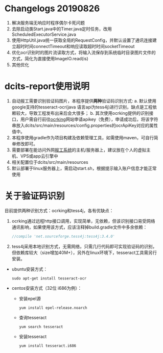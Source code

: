 # Changelogs 20190826

1. 解决服务端无响应时程序偶尔卡死问题
2. 去除启动类Start.java中的Timer.java定时任务，改用ScheduledExecutorService.java
3. 使用HttpUtil.java统一获取全局的RequestConfig，并默认设置了通讯连接建立超时时间connectTimeout和响应读取超时时间socketTimeout
4. 优化ocr识别时的图片流读取方式，将输入流保存到系统临时目录图片文件的方式，简化为直接使用ImageIO.read(is)
5. 其他优化


# dcits-report使用说明

1. 自动报工需要识别验证码图片，本程序提供**两种**验证码识别方式:
   a. 默认使用google支持的tesseract-ocr(java 语言api为tess4j)进行识别，缺点是工程依赖较大，导致工程发布出来后会大很多；
   b. 其次使用ocrking提供的识别接口，用户需自行前往[ocrking](http://lab.ocrking.com/)网站申请apikey（免费），申请成功后，将该字符串放入dcits/src/main/resources/config.properties的ocrApiKey对应的属性值中。
2. 本程序使用gradle作为项目构建及依赖管理工具，如需使用maven，可自行简单修改即可。
3. 需要部署在能访问外网[报工系统](https://c.dcits.com)的主机/服务器上，建议放在个人的虚拟主机、VPS或app云引擎中
4. 相关配置位于dcits/src/main/resources
5. 默认部署于linux服务器上，需启动start.sh，根据提示输入账户信息才能正常使用

# 关于验证码识别

目前提供两种识别方式：ocrking和tess4j，各有优缺点：

1. ocrking通过远程http接口调用，实现简单，无依赖，但该识别接口易受网络通讯影响，如果使用该方式，应该注释掉build.gradle文件中多余依赖：

   ```groovy
   //compile 'net.sourceforge.tess4j:tess4j:3.4.0'
   ```

2. tess4j采用本地识别方式，无需网络，只需几行代码即可实现验证码的识别，但依赖库较大（size增加40M+），另外在linux环境下，tesseract工具需另行安装。

* ubuntu安装方式：
  ```shell
  sudo apt-get install tesseract-ocr
  ```
* centos安装方式（32位 i686为例）：

  * 安装epel源
    ```shell
    yum install epel-release.noarch
    ```
  * 查询tesseract
    ```shell
    yum search tesseract
    ```
  * 安装tesseract
    ```shell
    yum install tesseract.i686
    ```